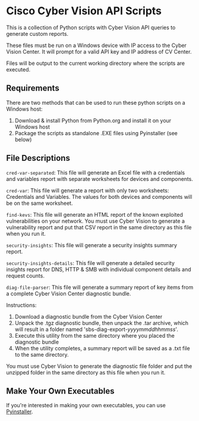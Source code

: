 # Cisco Cyber Vision API Scripts

This is a collection of Python scripts with Cyber Vision API queries to generate custom reports.   

These files must be run on a Windows device with IP access to the Cyber Vision Center.  It will prompt for a valid API key and IP address of CV Center.

Files will be output to the current working directory where the scripts are executed.

## Requirements
There are two methods that can be used to run these python scripts on a Windows host:
1. Download & install Python from Python.org and install it on your Windows host
2. Package the scripts as standalone .EXE files using Pyinstaller (see below)

## File Descriptions

```cred-var-separated```: This file will generate an Excel file with a credentials and variables report with separate worksheets for devices and components.

```cred-var```: This file will generate a report with only two worksheets: Credentials and Variables. The values for both devices and components will be on the same worksheet.

```find-kevs```: This file will generate an HTML report of the known exploited vulnerabilities on your network. You must use Cyber Vision to generate a vulnerability report and put that CSV report in the same directory as this file when you run it.

```security-insights```: This file will generate a security insights summary report.

```security-insights-details```: This file will generate a detailed security insights report for DNS, HTTP & SMB with individual component details and request counts.

```diag-file-parser```: This file will generate a summary report of key items from a complete Cyber Vision Center diagnostic bundle.  

Instructions: 
  1) Download a diagnostic bundle from the Cyber Vision Center
  2) Unpack the .tgz diagnostic bundle, then unpack the .tar archive, which will result in a folder named 'sbs-diag-export-*yyyymmddhhmmss*'. 
  3) Execute this utility from the same directory where you placed the diagnostic bundle
  4) When the utility completes, a summary report will be saved as a .txt file to the same directory.

You must use Cyber Vision to generate the diagnostic file folder and put the unzipped folder in the same directory as this file when you run it.

## Make Your Own Executables

If you're interested in making your own executables, you can use [Pyinstaller](https://pypi.org/project/pyinstaller/).
